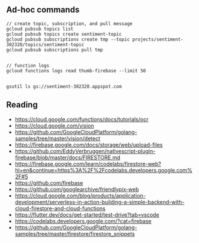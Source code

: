 
## Ad-hoc commands 

```
// create topic, subscription, and pull message
gcloud pubsub topics list
gcloud pubsub topics create sentiment-topic
gcloud pubsub subscriptions create tmp --topic projects/sentiment-302320/topics/sentiment-topic
gcloud pubsub subscriptions pull tmp


// function logs
gcloud functions logs read thumb-firebase --limit 50


gsutil ls gs://sentiment-302320.appspot.com
```

## Reading 

* https://cloud.google.com/functions/docs/tutorials/ocr
* https://cloud.google.com/vision
* https://github.com/GoogleCloudPlatform/golang-samples/tree/master/vision/detect
* https://firebase.google.com/docs/storage/web/upload-files
* https://github.com/EddyVerbruggen/nativescript-plugin-firebase/blob/master/docs/FIRESTORE.md
* https://firebase.google.com/learn/codelabs/firestore-web?hl=en&continue=https%3A%2F%2Fcodelabs.developers.google.com%2F#5
* https://github.com/firebase
* https://github.com/googlearchive/friendlypix-web
* https://cloud.google.com/blog/products/application-development/serverless-in-action-building-a-simple-backend-with-cloud-firestore-and-cloud-functions
* https://flutter.dev/docs/get-started/test-drive?tab=vscode
* https://codelabs.developers.google.com/?cat=firebase
* https://github.com/GoogleCloudPlatform/golang-samples/tree/master/firestore/firestore_snippets
